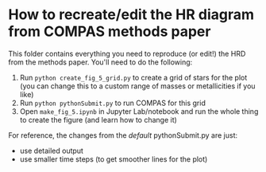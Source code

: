 # How to recreate/edit the HR diagram from COMPAS methods paper

This folder contains everything you need to reproduce (or edit!) the HRD from the methods paper. You'll need to do the following:

1. Run `python create_fig_5_grid.py` to create a grid of stars for the plot (you can change this to a custom range of masses or metallicities if you like)
2. Run `python pythonSubmit.py` to run COMPAS for this grid
3. Open `make_fig_5.ipynb` in Jupyter Lab/notebook and run the whole thing to create the figure (and learn how to change it)

For reference, the changes from the *default* pythonSubmit.py are just:

- use detailed output
- use smaller time steps (to get smoother lines for the plot)
